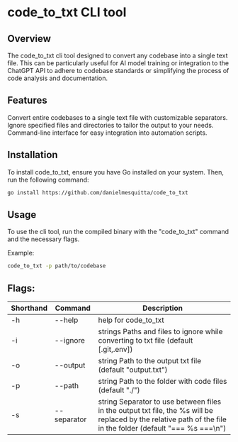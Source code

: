 # code_to_txt CLI tool

## Overview

The code_to_txt cli tool designed to convert any codebase into a single text file. This can be particularly useful for AI model training or integration to the ChatGPT API to adhere to codebase standards or simplifying the process of code analysis and documentation.

## Features

Convert entire codebases to a single text file with customizable separators.
Ignore specified files and directories to tailor the output to your needs.
Command-line interface for easy integration into automation scripts.

## Installation

To install code_to_txt, ensure you have Go installed on your system. Then, run the following command:

```bash
go install https://github.com/danielmesquitta/code_to_txt
```

## Usage

To use the cli tool, run the compiled binary with the "code_to_txt" command and the necessary flags.

Example:

```bash
code_to_txt -p path/to/codebase
```

## Flags:

| Shorthand | Command     | Description                                                                                                                                                   |
| --------- | ----------- | ------------------------------------------------------------------------------------------------------------------------------------------------------------- |
| -h        | --help      | help for code_to_txt                                                                                                                                          |
| -i        | --ignore    | strings Paths and files to ignore while converting to txt file (default [.git,.env])                                                                          |
| -o        | --output    | string Path to the output txt file (default "output.txt")                                                                                                     |
| -p        | --path      | string Path to the folder with code files (default "./")                                                                                                      |
| -s        | --separator | string Separator to use between files in the output txt file, the %s will be replaced by the relative path of the file in the folder (default "=== %s ===\n") |
